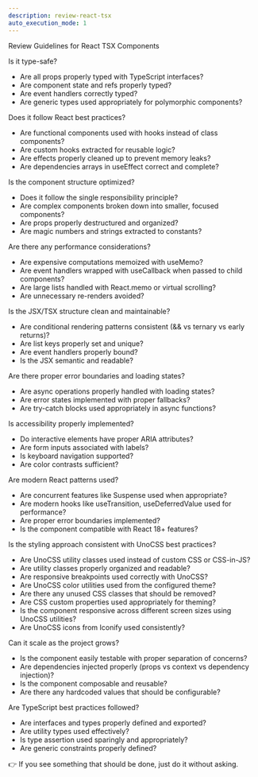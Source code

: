 ```yaml
---
description: review-react-tsx
auto_execution_mode: 1
---
```


Review Guidelines for React TSX Components

Is it type-safe?

- Are all props properly typed with TypeScript interfaces?
- Are component state and refs properly typed?
- Are event handlers correctly typed?
- Are generic types used appropriately for polymorphic components?

Does it follow React best practices?

- Are functional components used with hooks instead of class components?
- Are custom hooks extracted for reusable logic?
- Are effects properly cleaned up to prevent memory leaks?
- Are dependencies arrays in useEffect correct and complete?

Is the component structure optimized?

- Does it follow the single responsibility principle?
- Are complex components broken down into smaller, focused components?
- Are props properly destructured and organized?
- Are magic numbers and strings extracted to constants?

Are there any performance considerations?

- Are expensive computations memoized with useMemo?
- Are event handlers wrapped with useCallback when passed to child components?
- Are large lists handled with React.memo or virtual scrolling?
- Are unnecessary re-renders avoided?

Is the JSX/TSX structure clean and maintainable?

- Are conditional rendering patterns consistent (&& vs ternary vs early returns)?
- Are list keys properly set and unique?
- Are event handlers properly bound?
- Is the JSX semantic and readable?

Are there proper error boundaries and loading states?

- Are async operations properly handled with loading states?
- Are error states implemented with proper fallbacks?
- Are try-catch blocks used appropriately in async functions?

Is accessibility properly implemented?

- Do interactive elements have proper ARIA attributes?
- Are form inputs associated with labels?
- Is keyboard navigation supported?
- Are color contrasts sufficient?

Are modern React patterns used?

- Are concurrent features like Suspense used when appropriate?
- Are modern hooks like useTransition, useDeferredValue used for performance?
- Are proper error boundaries implemented?
- Is the component compatible with React 18+ features?

Is the styling approach consistent with UnoCSS best practices?

- Are UnoCSS utility classes used instead of custom CSS or CSS-in-JS?
- Are utility classes properly organized and readable?
- Are responsive breakpoints used correctly with UnoCSS?
- Are UnoCSS color utilities used from the configured theme?
- Are there any unused CSS classes that should be removed?
- Are CSS custom properties used appropriately for theming?
- Is the component responsive across different screen sizes using UnoCSS utilities?
- Are UnoCSS icons from Iconify used consistently?

Can it scale as the project grows?

- Is the component easily testable with proper separation of concerns?
- Are dependencies injected properly (props vs context vs dependency injection)?
- Is the component composable and reusable?
- Are there any hardcoded values that should be configurable?

Are TypeScript best practices followed?

- Are interfaces and types properly defined and exported?
- Are utility types used effectively?
- Is type assertion used sparingly and appropriately?
- Are generic constraints properly defined?

👉 If you see something that should be done, just do it without asking.